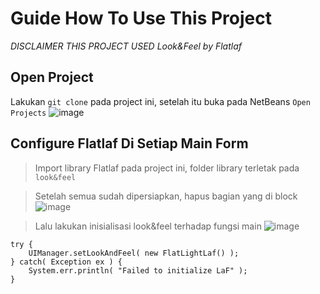 # Guide How To Use This Project
*DISCLAIMER THIS PROJECT USED Look&Feel by Flatlaf*

## Open Project
Lakukan `git clone` pada project ini, setelah itu buka pada NetBeans `Open Projects`
![image](https://user-images.githubusercontent.com/27707873/148694154-695f8541-2809-4247-9c6f-eaad6be376ff.png)

## Configure Flatlaf Di Setiap Main Form
> Import library Flatlaf pada project ini, folder library terletak pada `look&feel`

> Setelah semua sudah dipersiapkan, hapus bagian yang di block ![image](https://user-images.githubusercontent.com/27707873/148694335-82e6780d-9ada-4768-b240-fc6541d97e0e.png)

> Lalu lakukan inisialisasi look&feel terhadap fungsi main ![image](https://user-images.githubusercontent.com/27707873/148694405-2d73d8de-a78d-460a-9e41-bb01bb67849a.png)

```
try {
    UIManager.setLookAndFeel( new FlatLightLaf() );
} catch( Exception ex ) {
    System.err.println( "Failed to initialize LaF" );
}
```
